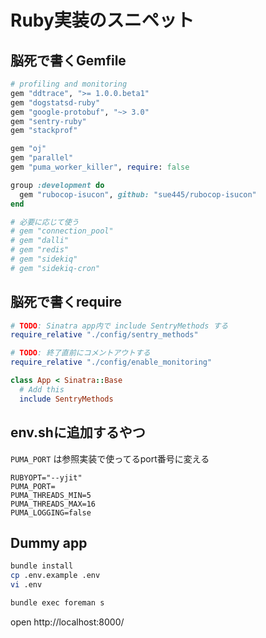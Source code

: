 # Ruby実装のスニペット
## 脳死で書くGemfile
```ruby
# profiling and monitoring
gem "ddtrace", ">= 1.0.0.beta1"
gem "dogstatsd-ruby"
gem "google-protobuf", "~> 3.0"
gem "sentry-ruby"
gem "stackprof"

gem "oj"
gem "parallel"
gem "puma_worker_killer", require: false

group :development do
  gem "rubocop-isucon", github: "sue445/rubocop-isucon"
end

# 必要に応じて使う
# gem "connection_pool"
# gem "dalli"
# gem "redis"
# gem "sidekiq"
# gem "sidekiq-cron"
```

## 脳死で書くrequire
```ruby
# TODO: Sinatra app内で include SentryMethods する
require_relative "./config/sentry_methods"

# TODO: 終了直前にコメントアウトする
require_relative "./config/enable_monitoring"

class App < Sinatra::Base
  # Add this
  include SentryMethods
```

## env.shに追加するやつ
`PUMA_PORT` は参照実装で使ってるport番号に変える

```
RUBYOPT="--yjit"
PUMA_PORT=
PUMA_THREADS_MIN=5
PUMA_THREADS_MAX=16
PUMA_LOGGING=false
```

## Dummy app
```bash
bundle install
cp .env.example .env
vi .env

bundle exec foreman s
```

open http://localhost:8000/
